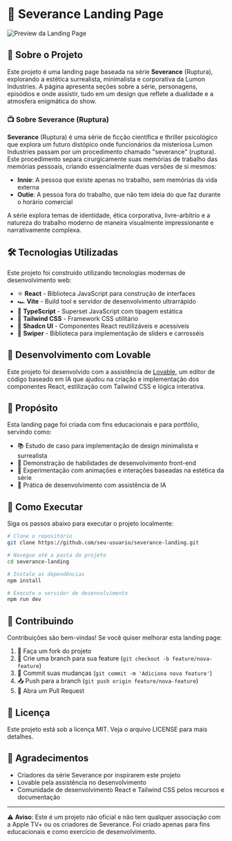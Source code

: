 
# 🔲 Severance Landing Page

![Preview da Landing Page](https://github.com/your-username/severance-landing/raw/main/public/preview.png)

## 🧠 Sobre o Projeto

Este projeto é uma landing page baseada na série **Severance** (Ruptura), explorando a estética surrealista, minimalista e corporativa da Lumon Industries. A página apresenta seções sobre a série, personagens, episódios e onde assistir, tudo em um design que reflete a dualidade e a atmosfera enigmática do show.

### 📺 Sobre Severance (Ruptura)

**Severance** (Ruptura) é uma série de ficção científica e thriller psicológico que explora um futuro distópico onde funcionários da misteriosa Lumon Industries passam por um procedimento chamado "severance" (ruptura). Este procedimento separa cirurgicamente suas memórias de trabalho das memórias pessoais, criando essencialmente duas versões de si mesmos:

- **Innie**: A pessoa que existe apenas no trabalho, sem memórias da vida externa
- **Outie**: A pessoa fora do trabalho, que não tem ideia do que faz durante o horário comercial

A série explora temas de identidade, ética corporativa, livre-arbítrio e a natureza do trabalho moderno de maneira visualmente impressionante e narrativamente complexa.

## 🛠️ Tecnologias Utilizadas

Este projeto foi construído utilizando tecnologias modernas de desenvolvimento web:

- ⚛️ **React** - Biblioteca JavaScript para construção de interfaces
- 🏎️ **Vite** - Build tool e servidor de desenvolvimento ultrarrápido
- 📝 **TypeScript** - Superset JavaScript com tipagem estática
- 🎨 **Tailwind CSS** - Framework CSS utilitário
- 🧩 **Shadcn UI** - Componentes React reutilizáveis e acessíveis
- 🔄 **Swiper** - Biblioteca para implementação de sliders e carrosséis

## 🤖 Desenvolvimento com Lovable

Este projeto foi desenvolvido com a assistência de [Lovable](https://lovable.dev), um editor de código baseado em IA que ajudou na criação e implementação dos componentes React, estilização com Tailwind CSS e lógica interativa.

## 🎯 Propósito

Esta landing page foi criada com fins educacionais e para portfólio, servindo como:

- 📚 Estudo de caso para implementação de design minimalista e surrealista
- 💼 Demonstração de habilidades de desenvolvimento front-end
- 🧪 Experimentação com animações e interações baseadas na estética da série
- 🔄 Prática de desenvolvimento com assistência de IA

## 🚀 Como Executar

Siga os passos abaixo para executar o projeto localmente:

```sh
# Clone o repositório
git clone https://github.com/seu-usuario/severance-landing.git

# Navegue até a pasta do projeto
cd severance-landing

# Instale as dependências
npm install

# Execute o servidor de desenvolvimento
npm run dev
```

## 🤝 Contribuindo

Contribuições são bem-vindas! Se você quiser melhorar esta landing page:

1. 🍴 Faça um fork do projeto
2. 🔄 Crie uma branch para sua feature (`git checkout -b feature/nova-feature`)
3. 💾 Commit suas mudanças (`git commit -m 'Adiciona nova feature'`)
4. 📤 Push para a branch (`git push origin feature/nova-feature`)
5. 📩 Abra um Pull Request

## 📝 Licença

Este projeto está sob a licença MIT. Veja o arquivo LICENSE para mais detalhes.

## 🙏 Agradecimentos

- Criadores da série Severance por inspirarem este projeto
- Lovable pela assistência no desenvolvimento
- Comunidade de desenvolvimento React e Tailwind CSS pelos recursos e documentação

---

⚠️ **Aviso**: Este é um projeto não oficial e não tem qualquer associação com a Apple TV+ ou os criadores de Severance. Foi criado apenas para fins educacionais e como exercício de desenvolvimento.
